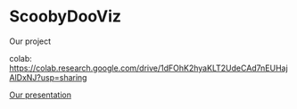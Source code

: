 # ScoobyDooViz

Our project

colab: https://colab.research.google.com/drive/1dFOhK2hyaKLT2UdeCAd7nEUHajAlDxNJ?usp=sharing 

<a href='https://docs.google.com/presentation/d/17agW62TbmnQMwlJbJrxqF9b0KHRPEPdmFUDjLIvLpbg/edit?usp=sharing'> Our presentation </a>
